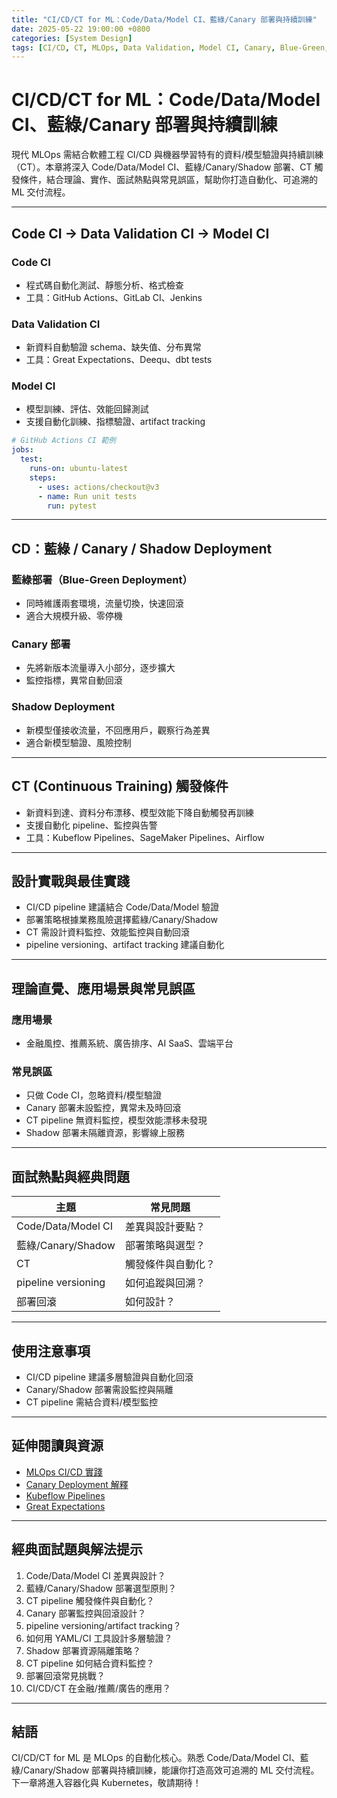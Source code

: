 ```yaml
---
title: "CI/CD/CT for ML：Code/Data/Model CI、藍綠/Canary 部署與持續訓練"
date: 2025-05-22 19:00:00 +0800
categories: [System Design]
tags: [CI/CD, CT, MLOps, Data Validation, Model CI, Canary, Blue-Green, Shadow Deployment, Continuous Training]
---
```


# CI/CD/CT for ML：Code/Data/Model CI、藍綠/Canary 部署與持續訓練

現代 MLOps 需結合軟體工程 CI/CD 與機器學習特有的資料/模型驗證與持續訓練（CT）。本章將深入 Code/Data/Model CI、藍綠/Canary/Shadow 部署、CT 觸發條件，結合理論、實作、面試熱點與常見誤區，幫助你打造自動化、可追溯的 ML 交付流程。

---

## Code CI → Data Validation CI → Model CI

### Code CI

- 程式碼自動化測試、靜態分析、格式檢查
- 工具：GitHub Actions、GitLab CI、Jenkins

### Data Validation CI

- 新資料自動驗證 schema、缺失值、分布異常
- 工具：Great Expectations、Deequ、dbt tests

### Model CI

- 模型訓練、評估、效能回歸測試
- 支援自動化訓練、指標驗證、artifact tracking

```yaml
# GitHub Actions CI 範例
jobs:
  test:
    runs-on: ubuntu-latest
    steps:
      - uses: actions/checkout@v3
      - name: Run unit tests
        run: pytest
```

---

## CD：藍綠 / Canary / Shadow Deployment

### 藍綠部署（Blue-Green Deployment）

- 同時維護兩套環境，流量切換，快速回滾
- 適合大規模升級、零停機

### Canary 部署

- 先將新版本流量導入小部分，逐步擴大
- 監控指標，異常自動回滾

### Shadow Deployment

- 新模型僅接收流量，不回應用戶，觀察行為差異
- 適合新模型驗證、風險控制

---

## CT (Continuous Training) 觸發條件

- 新資料到達、資料分布漂移、模型效能下降自動觸發再訓練
- 支援自動化 pipeline、監控與告警
- 工具：Kubeflow Pipelines、SageMaker Pipelines、Airflow

---

## 設計實戰與最佳實踐

- CI/CD pipeline 建議結合 Code/Data/Model 驗證
- 部署策略根據業務風險選擇藍綠/Canary/Shadow
- CT 需設計資料監控、效能監控與自動回滾
- pipeline versioning、artifact tracking 建議自動化

---

## 理論直覺、應用場景與常見誤區

### 應用場景

- 金融風控、推薦系統、廣告排序、AI SaaS、雲端平台

### 常見誤區

- 只做 Code CI，忽略資料/模型驗證
- Canary 部署未設監控，異常未及時回滾
- CT pipeline 無資料監控，模型效能漂移未發現
- Shadow 部署未隔離資源，影響線上服務

---

## 面試熱點與經典問題

| 主題                | 常見問題           |
| ------------------- | ------------------ |
| Code/Data/Model CI  | 差異與設計要點？   |
| 藍綠/Canary/Shadow  | 部署策略與選型？   |
| CT                  | 觸發條件與自動化？ |
| pipeline versioning | 如何追蹤與回溯？   |
| 部署回滾            | 如何設計？         |

---

## 使用注意事項

* CI/CD pipeline 建議多層驗證與自動化回滾
* Canary/Shadow 部署需設監控與隔離
* CT pipeline 需結合資料/模型監控

---

## 延伸閱讀與資源

* [MLOps CI/CD 實踐](https://cloud.google.com/architecture/mlops-continuous-delivery-and-automation-pipelines-in-machine-learning)
* [Canary Deployment 解釋](https://martinfowler.com/bliki/CanaryRelease.html)
* [Kubeflow Pipelines](https://www.kubeflow.org/docs/components/pipelines/)
* [Great Expectations](https://docs.greatexpectations.io/docs/)

---

## 經典面試題與解法提示

1. Code/Data/Model CI 差異與設計？
2. 藍綠/Canary/Shadow 部署選型原則？
3. CT pipeline 觸發條件與自動化？
4. Canary 部署監控與回滾設計？
5. pipeline versioning/artifact tracking？
6. 如何用 YAML/CI 工具設計多層驗證？
7. Shadow 部署資源隔離策略？
8. CT pipeline 如何結合資料監控？
9. 部署回滾常見挑戰？
10. CI/CD/CT 在金融/推薦/廣告的應用？

---

## 結語

CI/CD/CT for ML 是 MLOps 的自動化核心。熟悉 Code/Data/Model CI、藍綠/Canary/Shadow 部署與持續訓練，能讓你打造高效可追溯的 ML 交付流程。下一章將進入容器化與 Kubernetes，敬請期待！
